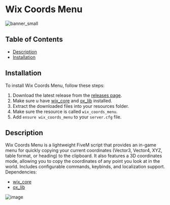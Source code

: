 # Wix Coords Menu
![banner_small](https://github.com/user-attachments/assets/b7ac06ab-aee0-41ea-b7c0-d0b3c2cc18b2)

## Table of Contents
- [Description](#description)
- [Installation](#installation)

## Installation
To install Wix Coords Menu, follow these steps:
1. Download the latest release from the [releases page](https://github.com/Wix-Development/wix_coords_menu/releases).
2. Make sure u have [wix_core](https://github.com/Wix-Development/wix_core) and [ox_lib](https://github.com/communityox/ox_lib) installed.
3. Extract the downloaded files into your resources folder.
4. Make sure the resource is called `wix_coords_menu`.
5. Add `ensure wix_coords_menu` to your `server.cfg` file.

## Description
Wix Coords Menu is a lightweight FiveM script that provides an in-game menu for quickly copying your current coordinates (Vector3, Vector4, XYZ, table format, or heading) to the clipboard. It also features a 3D coordinates mode, allowing you to copy the coordinates of any point you look at in the world. Includes configurable commands, keybinds, and localization support.
Dependencies:
- [wix_core](https://github.com/Wix-Development/wix_core)
- [ox_lib](https://github.com/communityox/ox_lib)

![image](https://github.com/user-attachments/assets/e9fbc35d-1c4f-4eaf-8cdb-4c08e9da8b56)
